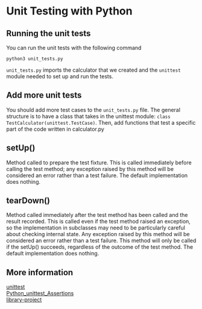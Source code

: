 # Unit Testing with Python

## Running the unit tests
You can run the unit tests with the following command
```
python3 unit_tests.py
```

`unit_tests.py` imports the calculator that we created and the `unittest` module needed to set up and run the tests.

## Add more unit tests
You should add more test cases to the `unit_tests.py` file. The general structure is to have a class that takes in the unittest module: `class TestCalculator(unittest.TestCase)`. Then, add functions that test a specific part of the code written in calculator.py

## setUp()
Method called to prepare the test fixture. This is called immediately before calling the test method; any exception raised by this method will be considered an error rather than a test failure. The default implementation does nothing.

## tearDown()
Method called immediately after the test method has been called and the result recorded. This is called even if the test method raised an exception, so the implementation in subclasses may need to be particularly careful about checking internal state. Any exception raised by this method will be considered an error rather than a test failure. This method will only be called if the setUp() succeeds, regardless of the outcome of the test method. The default implementation does nothing.

## More information
[unittest](https://docs.python.org/3/library/unittest.html#basic-example) \
[Python_unittest_Assertions](https://kapeli.com/cheat_sheets/Python_unittest_Assertions.docset/Contents/Resources/Documents/index) \
[library-project](https://replit.com/@appbrewery/library-project-end)